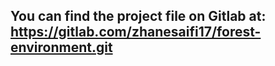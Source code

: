 ## You can find the project file on Gitlab at: https://gitlab.com/zhanesaifi17/forest-environment.git
